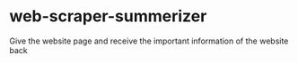 # web-scraper-summerizer
Give the website page and receive the important information of the website back

